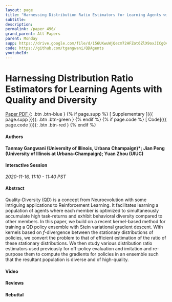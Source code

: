 ```yaml
---
layout: page
title: "Harnessing Distribution Ratio Estimators for Learning Agents with Quality and Diversity"
subtitle: 
description:
permalink: /paper_496/
grand_parent: All Papers
parent: Monday
supp: https://drive.google.com/file/d/156UKwuWjQecm72HFZot6ZlX9oxJICgQv/view
code: https://github.com/tgangwani/QDAgents
youtubeId: 
---
```


# Harnessing Distribution Ratio Estimators for Learning Agents with Quality and Diversity

[<i class="fa fa-file-text-o" aria-hidden="true"></i> Paper PDF ](https://drive.google.com/file/d/19pkVtyd0tFpNehomYRpskevGf6uvBKTb/view){: .btn .btn-blue } {% if page.supp %} [<i class="fa fa-file-text-o" aria-hidden="true"></i> Supplementary ]({{ page.supp }}){: .btn .btn-green } {% endif %} {% if page.code %} [<i class="fa fa-github" aria-hidden="true"></i> Code]({{ page.code }}){: .btn .btn-red }
{% endif %}

#### Authors
**Tanmay Gangwani (University of Illinois, Urbana Champaign)*; Jian Peng (University of Illinois at Urbana-Champaign); Yuan Zhou (UIUC)**

#### Interactive Session
*2020-11-16, 11:10 - 11:40 PST*

#### Abstract
Quality-Diversity (QD) is a concept from Neuroevolution with some intriguing applications to Reinforcement Learning. It facilitates learning a population of agents where each member is optimized to simultaneously accumulate high task-returns and exhibit behavioral diversity compared to other members. In this paper, we build on a recent kernel-based method for training a QD policy ensemble with Stein variational gradient descent. With kernels based on <em>f</em>-divergence between the stationary distributions of policies, we convert the problem to that of efficient estimation of the ratio of these stationary distributions. We then study various distribution ratio estimators used previously for off-policy evaluation and imitation and re-purpose them to compute the gradients for policies in an ensemble such that the resultant population is diverse and of high-quality.

#### Video 

#### Reviews

#### Rebuttal
